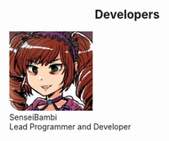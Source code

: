 <head>
<style>
  
  img {
    border-radius: 50%;
  }
  
</style>
</head>
<body>
  
<h2><center>Developers</center></h2>
 
<Figure>
  
  <img src="/assets/img/SenseiBambi.jpg" alt="SenseiBambi" style="width:150px">
  <figcaption>
    SenseiBambi <br>
    Lead Programmer and Developer
  <figcaption>
  
</body>
